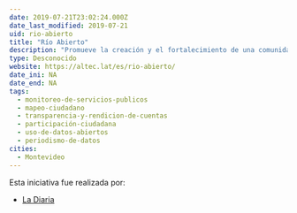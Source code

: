 ```yaml
---
date: 2019-07-21T23:02:24.000Z
date_last_modified: 2019-07-21
uid: rio-abierto
title: "Río Abierto"
description: "Promueve la creación y el fortalecimiento de una comunidad de aprendizaje sobre el impacto de la actividad humana en el ciclo del agua que se sustentara en acciones de sensibilización, educación y participación ciudadana en diálogo con la academia y el gobierno."
type: Desconocido
website: https://altec.lat/es/rio-abierto/
date_ini: NA
date_end: NA
tags:
  - monitoreo-de-servicios-publicos
  - mapeo-ciudadano
  - transparencia-y-rendicion-de-cuentas
  - participación-ciudadana
  - uso-de-datos-abiertos
  - periodismo-de-datos
cities: 
  - Montevideo
---
```


Esta iniciativa fue realizada por:

- [La Diaria](/i/la-diaria.html)
